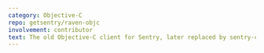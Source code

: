 ```yaml
---
category: Objective-C
repo: getsentry/raven-objc
involvement: contributor
text: The old Objective-C client for Sentry, later replaced by sentry-cocoa.
---
```

